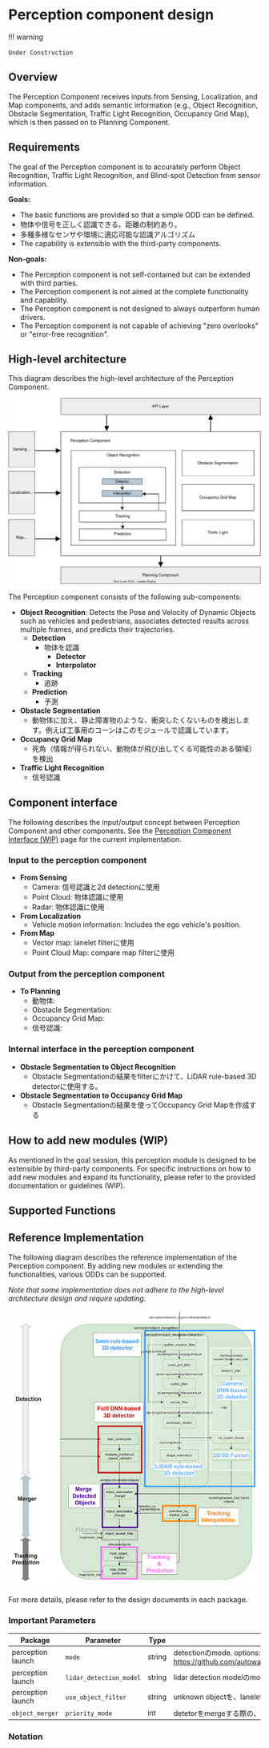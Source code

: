 # Perception component design

!!! warning

    Under Construction

## Overview

The Perception Component receives inputs from Sensing, Localization, and Map components, and adds semantic information (e.g., Object Recognition,  Obstacle Segmentation, Traffic Light Recognition, Occupancy Grid Map), which is then passed on to Planning Component.

## Requirements

The goal of the Perception component is to accurately perform Object Recognition, Traffic Light Recognition, and Blind-spot Detection from sensor information.

**Goals:**

- The basic functions are provided so that a simple ODD can be defined.
- 物体や信号を正しく認識できる。距離の制約あり。
- 多種多様なセンサや環境に適応可能な認識アルゴリズム
- The capability is extensible with the third-party components.

**Non-goals:**

- The Perception component is not self-contained but can be extended with third parties.
- The Perception component is not aimed at the complete functionality and capability.
- The Perception component is not designed to always outperform human drivers.
- The Perception component is not capable of achieving "zero overlooks" or "error-free recognition".

## High-level architecture

This diagram describes the high-level architecture of the Perception Component.

![overall-perception-architecture](image/high-level-perception-diagram.drawio.svg)

The Perception component consists of the following sub-components:

- **Object Recognition**: Detects the Pose and Velocity of Dynamic Objects such as vehicles and pedestrians, associates detected results across multiple frames, and predicts their trajectories.
  - **Detection**
    - 物体を認識
      - **Detector**
      - **Interpolator**
  - **Tracking**
    - 追跡
  - **Prediction**
    - 予測
- **Obstacle Segmentation**
  - 動物体に加え、静止障害物のような、衝突したくないものを検出します。例えば工事用のコーンはこのモジュールで認識しています。
- **Occupancy Grid Map**
  - 死角（情報が得られない、動物体が飛び出してくる可能性のある領域）を検出
- **Traffic Light Recognition**
  - 信号認識

## Component interface

The following describes the input/output concept between Perception Component and other components. See the [Perception Component Interface (WIP)](../../autoware-interfaces/components/perception.md) page for the current implementation.

### Input to the perception component

- **From Sensing**
  - Camera: 信号認識と2d detectionに使用
  - Point Cloud: 物体認識に使用
  - Radar: 物体認識に使用
- **From Localization**
  - Vehicle motion information: Includes the ego vehicle's position.
- **From Map**
  - Vector map: lanelet filterに使用
  - Point Cloud Map: compare map filterに使用

### Output from the perception component

- **To Planning**
  - 動物体:
  - Obstacle Segmentation:
  - Occupancy Grid Map:
  - 信号認識:

### Internal interface in the perception component

- **Obstacle Segmentation to Object Recognition**
  - Obstacle Segmentationの結果をfilterにかけて、LiDAR rule-based 3D detectorに使用する。
- **Obstacle Segmentation to Occupancy Grid Map**
  - Obstacle Segmentationの結果を使ってOccupancy Grid Mapを作成する

## How to add new modules (WIP)

As mentioned in the goal session, this perception module is designed to be extensible by third-party components. For specific instructions on how to add new modules and expand its functionality, please refer to the provided documentation or guidelines (WIP).

## Supported Functions

## Reference Implementation

The following diagram describes the reference implementation of the Perception component. By adding new modules or extending the functionalities, various ODDs can be supported.

_Note that some implementation does not adhere to the high-level architecture design and require updating._

![reference-implementation](image/perception-diagram.png)

For more details, please refer to the design documents in each package.

### Important Parameters

| Package           | Parameter               | Type   | Description                                                                                                                                                                                                                                            |
| ----------------- | ----------------------- | ------ | ------------------------------------------------------------------------------------------------------------------------------------------------------------------------------------------------------------------------------------------------------ |
| perception launch | `mode`                  | string | detectionのmode. options: `camera_lidar_radar_fusion`, `camera_lidar_fusion`, `lidar_radar_fusion`, `lidar` or `radar` <https://github.com/autowarefoundation/autoware.universe/blob/main/launch/tier4_perception_launch/launch/perception.launch.xml> |
| perception launch | `lidar_detection_model` | string | lidar detection modelのmodel. options: `centerpoint`, `apollo`, `pointpainting`, `clustering`                                                                                                                                                          |
| perception launch | `use_object_filter`     | string | unknown objectを、laneletを用いてfilterするかどうかを決める                                                                                                                                                                                            |
| `object_merger`   | `priority_mode`         | int    | detetorをmergeする際の、detector同士の優先順位を決める `0: Object0, 1: Object1, 2: Confidence`                                                                                                                                                         |

### Notation
